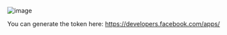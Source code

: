 

![image](https://github.com/ardaltunel/own-instagram-data/assets/35379428/1d831761-22d3-4d27-9bb5-6195dcf2c2c6)

You can generate the token here: https://developers.facebook.com/apps/

